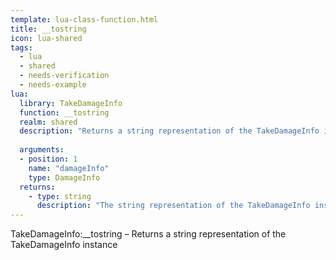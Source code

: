 ```yaml
---
template: lua-class-function.html
title: __tostring
icon: lua-shared
tags:
  - lua
  - shared
  - needs-verification
  - needs-example
lua:
  library: TakeDamageInfo
  function: __tostring
  realm: shared
  description: "Returns a string representation of the TakeDamageInfo instance"
  
  arguments:
  - position: 1
    name: "damageInfo"
    type: DamageInfo
  returns:
    - type: string
      description: "The string representation of the TakeDamageInfo instance."
---
```


<div class="lua__search__keywords">
TakeDamageInfo:__tostring &#x2013; Returns a string representation of the TakeDamageInfo instance
</div>
